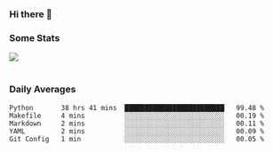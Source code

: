 ### Hi there 👋

<!--
**haruishi43/haruishi43** is a ✨ _special_ ✨ repository because its `README.md` (this file) appears on your GitHub profile.

Here are some ideas to get you started:

- 🔭 I’m currently working on ...
- 🌱 I’m currently learning ...
- 👯 I’m looking to collaborate on ...
- 🤔 I’m looking for help with ...
- 💬 Ask me about ...
- 📫 How to reach me: ...
- 😄 Pronouns: ...
- ⚡ Fun fact: ...
-->

### Some Stats
<div>
  <img align="center" src="https://github-readme-stats.vercel.app/api?username=haruishi43&count_private=true&show_icons=true" />
</div>

</br>

### Daily Averages

<!--START_SECTION:waka-->
```text
Python       38 hrs 41 mins  █████████████████████████   99.48 % 
Makefile     4 mins          ░░░░░░░░░░░░░░░░░░░░░░░░░   00.19 % 
Markdown     2 mins          ░░░░░░░░░░░░░░░░░░░░░░░░░   00.11 % 
YAML         2 mins          ░░░░░░░░░░░░░░░░░░░░░░░░░   00.09 % 
Git Config   1 min           ░░░░░░░░░░░░░░░░░░░░░░░░░   00.05 % 
```
<!--END_SECTION:waka-->
